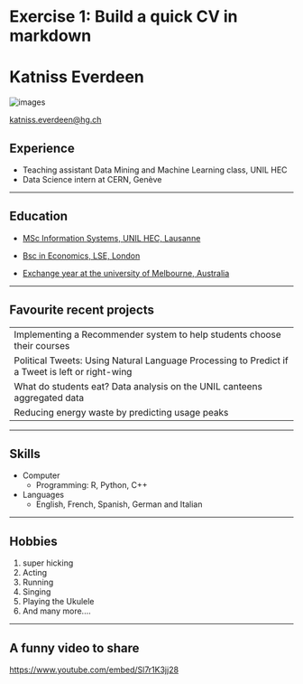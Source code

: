 # Exercise 1: Build a quick CV in markdown

# Katniss Everdeen

![images](https://upload.wikimedia.org/wikipedia/commons/thumb/6/6b/Lightblue_-_replace_this_image_female.svg/64px-Lightblue_-_replace_this_image_female.svg.png)

<a href="mailto:katniss.everdeen@hg.ch" target="_blank"><p id="email">katniss.everdeen@hg.ch</p></a>


## Experience

* Teaching assistant Data Mining and Machine Learning class, UNIL HEC
* Data Science intern at CERN, Genève
---

## Education

* [MSc Information Systems, UNIL HEC, Lausanne](https://www.unil.ch/formations/en/home/menuinst/masters/systemes-dinformation.html)

* [Bsc in Economics, LSE, London](https://www.lse.ac.uk/study-at-lse/Undergraduate/degree-programmes-2023/BSc-Economics)

* [Exchange year at the university of Melbourne, Australia](https://www.unimelb.edu.au)

---
## Favourite recent projects

| |
|---|
 | Implementing a Recommender system to help students choose their courses|
 | Political Tweets: Using Natural Language Processing to Predict if a Tweet is left or right-wing|
 | What do students eat? Data analysis on the UNIL canteens aggregated data|
 | Reducing energy waste by predicting usage peaks|

---

## Skills

* Computer
    * Programming: R, Python, C++
* Languages
    * English, French, Spanish, German and Italian 
---
## Hobbies

1. super hicking
2. Acting
3. Running
4. Singing
5. Playing the Ukulele
6. And many more....

---
## A funny video to share

https://www.youtube.com/embed/Sl7r1K3jj28


